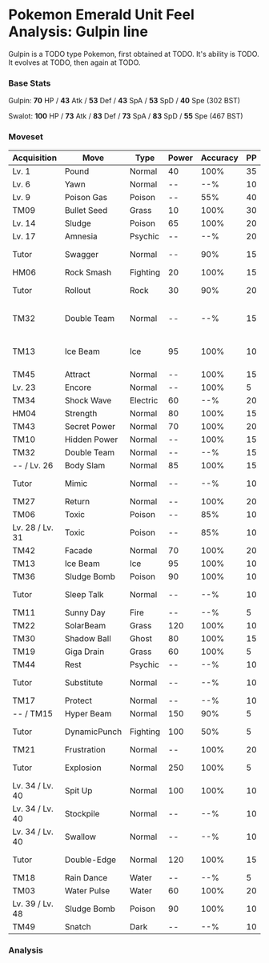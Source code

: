 # Pokemon Emerald Unit Feel Analysis: Gulpin line

Gulpin is a TODO type Pokemon, first obtained at TODO. It's ability is TODO. It evolves at TODO, then again at TODO.

### Base Stats

Gulpin: **70** HP / **43** Atk / **53** Def / **43** SpA / **53** SpD / **40** Spe (302 BST)

Swalot: **100** HP / **73** Atk / **83** Def / **73** SpA / **83** SpD / **55** Spe (467 BST)

### Moveset

|Acquisition    |Move        |Type    |Power|Accuracy|PP |Notes                    |
|---            |---         |---     |---  |---     |---|---                      |
|Lv. 1          |Pound       |Normal  |40   |100%    |35 |                         |
|Lv. 6          |Yawn        |Normal  |--   |--%     |10 |                         |
|Lv. 9          |Poison Gas  |Poison  |--   |55%     |40 |                         |
|TM09           |Bullet Seed |Grass   |10   |100%    |30 |                         |
|Lv. 14         |Sludge      |Poison  |65   |100%    |20 |                         |
|Lv. 17         |Amnesia     |Psychic |--   |--%     |20 |                         |
|Tutor          |Swagger     |Normal  |--   |90%     |15 |Emerald only             |
|HM06           |Rock Smash  |Fighting|20   |100%    |15 |                         |
|Tutor          |Rollout     |Rock    |30   |90%     |20 |Emerald only             |
|TM32           |Double Team |Normal  |--   |--%     |15 |Buy at Game Corner       |
|TM13           |Ice Beam    |Ice     |95   |100%    |10 |Buy at Game Corner       |
|TM45           |Attract     |Normal  |--   |100%    |15 |                         |
|Lv. 23         |Encore      |Normal  |--   |100%    |5  |                         |
|TM34           |Shock Wave  |Electric|60   |--%     |20 |                         |
|HM04           |Strength    |Normal  |80   |100%    |15 |                         |
|TM43           |Secret Power|Normal  |70   |100%    |20 |                         |
|TM10           |Hidden Power|Normal  |--   |100%    |15 |                         |
|TM32           |Double Team |Normal  |--   |--%     |15 |                         |
|-- / Lv. 26    |Body Slam   |Normal  |85   |100%    |15 |                         |
|Tutor          |Mimic       |Normal  |--   |--%     |10 |Emerald only             |
|TM27           |Return      |Normal  |--   |100%    |20 |                         |
|TM06           |Toxic       |Poison  |--   |85%     |10 |                         |
|Lv. 28 / Lv. 31|Toxic       |Poison  |--   |85%     |10 |                         |
|TM42           |Facade      |Normal  |70   |100%    |20 |                         |
|TM13           |Ice Beam    |Ice     |95   |100%    |10 |                         |
|TM36           |Sludge Bomb |Poison  |90   |100%    |10 |                         |
|Tutor          |Sleep Talk  |Normal  |--   |--%     |10 |Emerald only             |
|TM11           |Sunny Day   |Fire    |--   |--%     |5  |                         |
|TM22           |SolarBeam   |Grass   |120  |100%    |10 |                         |
|TM30           |Shadow Ball |Ghost   |80   |100%    |15 |                         |
|TM19           |Giga Drain  |Grass   |60   |100%    |5  |                         |
|TM44           |Rest        |Psychic |--   |--%     |10 |                         |
|Tutor          |Substitute  |Normal  |--   |--%     |10 |Emerald only             |
|TM17           |Protect     |Normal  |--   |--%     |10 |                         |
|-- / TM15      |Hyper Beam  |Normal  |150  |90%     |5  |                         |
|Tutor          |DynamicPunch|Fighting|100  |50%     |5  |Emerald only             |
|TM21           |Frustration |Normal  |--   |100%    |20 |                         |
|Tutor          |Explosion   |Normal  |250  |100%    |5  |Emerald only             |
|Lv. 34 / Lv. 40|Spit Up     |Normal  |100  |100%    |10 |                         |
|Lv. 34 / Lv. 40|Stockpile   |Normal  |--   |--%     |10 |                         |
|Lv. 34 / Lv. 40|Swallow     |Normal  |--   |--%     |10 |                         |
|Tutor          |Double-Edge |Normal  |120  |100%    |15 |Emerald only             |
|TM18           |Rain Dance  |Water   |--   |--%     |5  |                         |
|TM03           |Water Pulse |Water   |60   |100%    |20 |                         |
|Lv. 39 / Lv. 48|Sludge Bomb |Poison  |90   |100%    |10 |                         |
|TM49           |Snatch      |Dark    |--   |--%     |10 |                         |

### Analysis